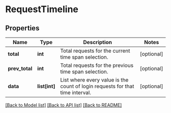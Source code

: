 # RequestTimeline

## Properties
Name | Type | Description | Notes
------------ | ------------- | ------------- | -------------
**total** | **int** | Total requests for the current time span selection. | [optional] 
**prev_total** | **int** | Total requests for the previous time span selection. | [optional] 
**data** | **list[int]** | List where every value is the count of login requests for that time interval. | [optional] 

[[Back to Model list]](../README.md#documentation-for-models) [[Back to API list]](../README.md#documentation-for-api-endpoints) [[Back to README]](../README.md)

